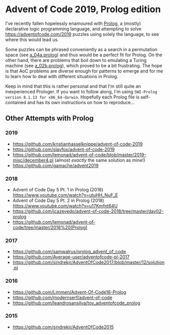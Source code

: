 # Advent of Code 2019, Prolog edition

I've recently fallen hopelessly enamoured with [Prolog](https://en.wikipedia.org/wiki/Prolog), a (mostly) declarative
logic programming language, and attempting to
solve https://adventofcode.com/2019 puzzles using solely the language, to see where this would lead us.

Some puzzles
can be phrased conveniently as a search in a permutation space (see [a_04a.prolog](a_04a.prolog))
and thus would be a perfect fit for Prolog. On the other hand, there are problems that boil down to emulating a Turing
machine (see [a_02b.prolog](a_02b.prolog)), which proved to be a bit frustrating. The hope is that AoC problems
are diverse enough for patterns to emerge and for me to learn how to deal with different situations in Prolog.

Keep in mind that this is rather personal and that I'm still quite an inexperienced Prologer. If you want to follow along,
I'm using `SWI-Prolog version 8.1.13 for x86_64-darwin`. Hopefully each Prolog file is self-contained and has its own
instructions on how to reproduce...

## Other Attempts with Prolog

### 2019

- https://github.com/kristianhasselknippe/advent-of-code-2019
- https://github.com/slavfox/advent-of-code-2019
- https://github.com/lemonad/advent-of-code/blob/master/2019-misc/december4.pl (almost _exactly_ the same solution as mine!)
- https://github.com/gamache/advent2019

### 2018

- Advent of Code Day 5 Pt. 1 in Prolog (2018) https://www.youtube.com/watch?v=utuHH_NuF_E
- Advent of Code Day 5 Pt. 2 in Prolog (2018) https://www.youtube.com/watch?v=u17Kmfnt64U
- https://github.com/jcazevedo/advent-of-code-2018/tree/master/day02-prolog
- https://github.com/lemonad/advent-of-code/tree/master/2018%20(Prolog)


### 2017

- https://github.com/samwalrus/prolog_advent_of_code
- https://github.com/Average-user/adventofcode-pl-2017
- https://github.com/sindrekjr/AdventOfCode2017/blob/master/12/solution.pl

### 2016

- https://github.com/Limmen/Advent-Of-Code16-Prolog
- https://github.com/modernserf/advent-of-code
- https://github.com/leandrosansilva/toy_adventofcode_prolog

### 2015

- https://github.com/sindrekjr/AdventOfCode2015
